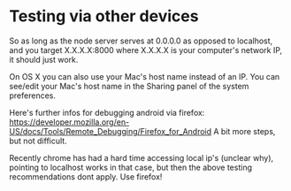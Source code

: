 # Testing via other devices

So as long as the node server serves at 0.0.0.0 as opposed to localhost, and you target
X.X.X.X:8000 where X.X.X.X is your computer's network IP, it should just work.

On OS X you can also use your Mac's host name instead of an IP. You can see/edit your Mac's host name in the Sharing panel of the system preferences.

Here's further infos for debugging android via firefox:
https://developer.mozilla.org/en-US/docs/Tools/Remote_Debugging/Firefox_for_Android
A bit more steps, but not difficult.

Recently chrome has had a hard time accessing local ip's (unclear why), pointing to localhost works in that case, but then the above testing recommendations dont apply. Use firefox!
